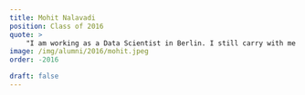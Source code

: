 ```yaml
---
title: Mohit Nalavadi 
position: Class of 2016
quote: >
    "I am working as a Data Scientist in Berlin. I still carry with me many of the lessons learned from EWB, like being open to improvising solutions when resources are constrained, staying approachable when working with different kinds of people and cultures, and starting any design process with empathizing with the end user. The largest impact however, has been that seeing that my work, even at a young age, can have a significant and measurable positive impact on other people's lives is an incredible motivating force, even in the seemingly different work I do today."
image: /img/alumni/2016/mohit.jpeg
order: -2016

draft: false
---
```

